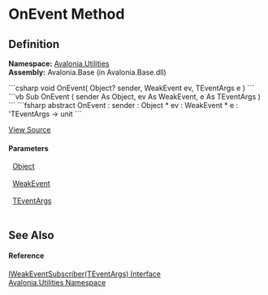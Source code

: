 # OnEvent Method




## Definition
**Namespace:** <a href="N_Avalonia_Utilities">Avalonia.Utilities</a>  
**Assembly:** Avalonia.Base (in Avalonia.Base.dll)

<Tabs groupId="api-code-preview">
<TabItem value="csharp" label="C#">
```csharp
void OnEvent(
	Object? sender,
	WeakEvent ev,
	TEventArgs e
)
```
</TabItem>
<TabItem value="vb" label="VB">
```vb
Sub OnEvent ( 
	sender As Object,
	ev As WeakEvent,
	e As TEventArgs
)
```
</TabItem>
<TabItem value="fsharp" label="F#">
```fsharp
abstract OnEvent : 
        sender : Object * 
        ev : WeakEvent * 
        e : 'TEventArgs -> unit 
```
</TabItem>
</Tabs>



<a href="https://github.com/AvaloniaUI/Avalonia/tree/master/src/Avalonia.Base/Utilities/IWeakEventSubscriber.cs" title="View the source code">View Source</a>



#### Parameters
<dl><dt>  <a href="https://learn.microsoft.com/dotnet/api/system.object" target="_blank" rel="noopener noreferrer">Object</a></dt><dd> </dd><dt>  <a href="T_Avalonia_Utilities_WeakEvent">WeakEvent</a></dt><dd> </dd><dt>  <a href="T_Avalonia_Utilities_IWeakEventSubscriber_1">TEventArgs</a></dt><dd> </dd></dl>

## See Also


#### Reference
<a href="T_Avalonia_Utilities_IWeakEventSubscriber_1">IWeakEventSubscriber(TEventArgs) Interface</a>  
<a href="N_Avalonia_Utilities">Avalonia.Utilities Namespace</a>  

